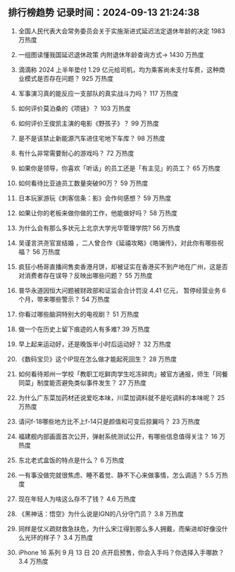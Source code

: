
## 排行榜趋势 记录时间：2024-09-13 21:24:38
  
  1. 全国人民代表大会常务委员会关于实施渐进式延迟法定退休年龄的决定 1983 万热度
    
  2. 一组图读懂我国延迟退休政策 内附退休年龄查询方式→ 1430 万热度
    
  3. 滴滴称 2024 上半年垫付 1.29 亿元给司机，均为乘客尚未支付车费，这种商业模式是否存在问题？ 925 万热度
    
  4. 军事演习真的能反应一支部队的真实战斗力吗？ 117 万热度
    
  5. 如何评价莫泊桑的《项链》？ 103 万热度
    
  6. 如何评价王俊凯主演的电影《野孩子》？ 99 万热度
    
  7. 是不是该禁止新能源汽车进住宅地下车库？ 98 万热度
    
  8. 有什么非常需要耐心的游戏吗？ 72 万热度
    
  9. 如果你是领导，你喜欢「听话」的员工还是「有主见」的员工？ 65 万热度
    
  10. 如何看待比亚迪员工数量突破90万？ 59 万热度
    
  11. 日本玩家游玩《刺客信条：影》会作何感想？ 59 万热度
    
  12. 如果让你的老板来做你做的工作，他能做好吗？ 58 万热度
    
  13. 为什么会有那么多状元上北京大学光华管理学院? 56 万热度
    
  14. 吴谨言洪尧官宣结婚 ，二人曾合作《延禧攻略》《皓镧传》，对此你有哪些祝福？ 56 万热度
    
  15. 疯狂小杨哥直播间售卖香港月饼，却被证实在香港买不到产地在广州，这是否对消费者存在误导？反映出哪些问题？ 55 万热度
    
  16. 普华永道因恒大问题被财政部和证监会合计罚没 4.41 亿元， 暂停经营业务 6 个月，带来哪些警示？ 54 万热度
    
  17. 你看过哪些脑洞特别大的电视剧？ 51 万热度
    
  18. 做一个在历史上留下痕迹的人有多难? 39 万热度
    
  19. 早上起来运动好，还是晚饭半小时后运动好？ 32 万热度
    
  20. 《数码宝贝》这个IP现在怎么做才能起死回生？ 28 万热度
    
  21. 如何看待郑州一学校「教职工吃鲜肉学生吃冻碎肉」被官方通报，师生「同餐同菜」制度能否避免类似事件发生？ 27 万热度
    
  22. 为什么广东菜加药材还说爱吃本味，川菜加调料就不是吃调料的本味呢？ 25 万热度
    
  23. 请问f-18哪些地方比不上f-14只是颜值和可变后掠翼吗？ 23 万热度
    
  24. 福建舰内部画面首次公开，弹射系统测试公开，有哪些信息值得关注？ 16 万热度
    
  25. 东北老式盒饭的特点是什么？ 6 万热度
    
  26. 一有事没做完就很焦虑、睡不着觉、静不下心来做事情，怎么调适？ 5.5 万热度
    
  27. 现在年轻人为啥这么存不了钱？ 4.6 万热度
    
  28. 《黑神话：悟空》为什么说是IGN的八分守门员？ 3.8 万热度
    
  29. 同样是仗义疏财救急扶危，为什么宋江得到那么多人拥戴，而柴进却好像没什么光环的样子？ 3.4 万热度
    
  30. iPhone 16 系列 9 月 13 日 20 点开启预售，你会入手吗？你选择入手哪款？ 3.4 万热度
    
